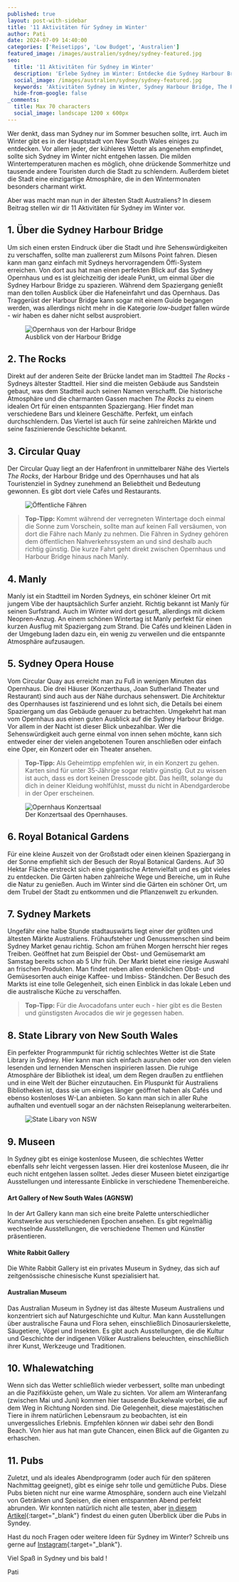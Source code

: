 ```yaml
---
published: true
layout: post-with-sidebar
title: '11 Aktivitäten für Sydney im Winter'
author: Pati
date: 2024-07-09 14:40:00
categories: ['Reisetipps', 'Low Budget', 'Australien']
featured_image: /images/australien/sydney/sydney-featured.jpg
seo:
  title: '11 Aktivitäten für Sydney im Winter'
  description: 'Erlebe Sydney im Winter: Entdecke die Sydney Harbour Bridge, The Rocks, Circular Quay, Manly, das Opernhaus, Royal Botanical Gardens und Sydney Markets.'
  social_image: /images/australien/sydney/sydney-featured.jpg
  keywords: 'Aktivitäten Sydney im Winter, Sydney Harbour Bridge, The Rocks Sydney, Circular Quay, Manly Beach, Sydney Opera House, Royal Botanical Gardens, Sydney Markets, Winteraktivitäten Sydney'
  hide-from-google: false
_comments:
  title: Max 70 characters
  social_image: landscape 1200 x 600px
---
```

Wer denkt, dass man Sydney nur im Sommer besuchen sollte, irrt. Auch im Winter gibt es in der Hauptstadt von New South Wales einiges zu entdecken. Vor allem jeder, der kühleres Wetter als angenehm empfindet, sollte sich Sydney im Winter nicht entgehen lassen. Die milden Wintertemperaturen machen es möglich, ohne drückende Sommerhitze und tausende andere Touristen durch die Stadt zu schlendern. Außerdem bietet die Stadt eine einzigartige Atmosphäre, die in den Wintermonaten besonders charmant wirkt. 

Aber was macht man nun in der ältesten Stadt Australiens? In diesem Beitrag stellen wir dir 11 Aktivitäten für Sydney im Winter vor.

## 1. Über die Sydney Harbour Bridge
Um sich einen ersten Eindruck über die Stadt und ihre Sehenswürdigkeiten zu verschaffen, sollte man zuallererst zum Milsons Point fahren. Diesen kann man ganz einfach mit Sydneys hervorragendem Öffi-System erreichen. Von dort aus hat man einen perfekten Blick auf das Sydney Opernhaus und es ist gleichzeitig der ideale Punkt, um einmal über die Sydney Harbour Bridge zu spazieren. Während dem Spaziergang genießt man den tollen Ausblick über die Hafeneinfahrt und das Opernhaus. 
Das Traggerüst der Harbour Bridge kann sogar mit einem Guide begangen werden, was allerdings nicht mehr in die Kategorie *low-budget* fallen würde - wir haben es daher nicht selbst ausprobiert.

<figure class="img1">
 	<img src="/images/australien/sydney/sydney-featured.jpg" alt="Opernhaus von der Harbour Bridge">
  <figcaption> Ausblick von der Harbour Bridge</figcaption>
</figure>

## 2. The Rocks
Direkt auf der anderen Seite der Brücke landet man im Stadtteil *The Rocks* - Sydneys ältester Stadtteil. Hier sind die meisten Gebäude aus Sandstein gebaut, was dem Stadtteil auch seinen Namen verschafft. Die historische Atmosphäre und die charmanten Gassen machen *The Rocks* zu einem idealen Ort für einen entspannten Spaziergang. Hier findet man verschiedene Bars und kleinere Geschäfte. Perfekt, um einfach durchschlendern. Das Viertel ist auch für seine zahlreichen Märkte und seine faszinierende Geschichte bekannt.

## 3. Circular Quay
Der Circular Quay liegt an der Hafenfront in unmittelbarer Nähe des Viertels *The Rocks*, der Harbour Bridge und des Opernhauses und hat als Touristenziel in Sydney zunehmend an Beliebtheit und Bedeutung gewonnen. Es gibt dort viele Cafès und Restaurants.

<figure class="img1">
 	<img src="/images/australien/sydney/sydney-8.jpg" alt="Öffentliche Fähren">
</figure>

> **Top-Tipp:** Kommt während der verregneten Wintertage doch einmal die Sonne zum Vorschein, sollte man auf keinen Fall versäumen, von dort die Fähre nach Manly zu nehmen. Die Fähren in Sydney gehören dem öffentlichen Nahverkehrssystem an und sind deshalb auch richtig günstig. Die kurze Fahrt geht direkt zwischen Opernhaus und Harbour Bridge hinaus nach Manly.

## 4. Manly 
Manly ist ein Stadtteil im Norden Sydneys, ein schöner kleiner Ort mit jungem Vibe der hauptsächlich Surfer anzieht. Richtig bekannt ist Manly für seinen Surfstrand. Auch im Winter wird dort gesurft, allerdings mit dickem Neopren-Anzug. An einem schönen Wintertag ist Manly perfekt für einen kurzen Ausflug mit Spaziergang zum Strand. Die Cafés und kleinen Läden in der Umgebung laden dazu ein, ein wenig zu verweilen und die entspannte Atmosphäre aufzusaugen.

## 5. Sydney Opera House
Vom Circular Quay aus erreicht man zu Fuß in wenigen Minuten das Opernhaus. Die drei Häuser (Konzerthaus, Joan Sutherland Theater und Restaurant) sind auch aus der Nähe durchaus sehenswert. Die Architektur des Opernhauses ist faszinierend und es lohnt sich, die Details bei einem Spaziergang um das Gebäude genauer zu betrachten. Umgekehrt hat man vom Opernhaus aus einen guten Ausblick auf die Sydney Harbour Bridge. Vor allem in der Nacht ist dieser Blick unbezahlbar.
Wer die Sehenswürdigkeit auch gerne einmal von innen sehen möchte, kann sich entweder einer der vielen angebotenen Touren anschließen oder einfach eine Oper, ein Konzert oder ein Theater ansehen.
> **Top-Tipp:** Als Geheimtipp empfehlen wir, in ein Konzert zu gehen. Karten sind für unter 35-Jährige sogar relativ günstig. Gut zu wissen ist auch, dass es dort keinen Dresscode gibt. Das heißt, solange du dich in deiner Kleidung wohlfühlst, musst du nicht in Abendgarderobe in der Oper erscheinen. 

<figure class="img1">
 	<img src="/images/australien/sydney/sydney-1.jpg" alt="Opernhaus Konzertsaal">
  <figcaption> Der Konzertsaal des Opernhauses.</figcaption>
</figure>

## 6. Royal Botanical Gardens
Für eine kleine Auszeit von der Großstadt oder einen kleinen Spaziergang in der Sonne empfiehlt sich der Besuch der Royal Botanical Gardens. Auf 30 Hektar Fläche erstreckt sich eine gigantische Artenvielfalt und es gibt vieles zu entdecken. Die Gärten haben zahlreiche Wege und Bereiche, um in Ruhe die Natur zu genießen. Auch im Winter sind die Gärten ein schöner Ort, um dem Trubel der Stadt zu entkommen und die Pflanzenwelt zu erkunden.

## 7. Sydney Markets
Ungefähr eine halbe Stunde stadtauswärts liegt einer der größten und ältesten Märkte Australiens. Frühaufsteher und Genussmenschen sind beim Sydney Market genau richtig. Schon am frühen Morgen herrscht hier reges Treiben. Geöffnet hat zum Beispiel der Obst- und Gemüsemarkt am Samstag bereits schon ab 5 Uhr früh. Der Markt bietet eine riesige Auswahl an frischen Produkten. Man findet neben allen erdenklichen Obst- und Gemüsesorten auch einige Kaffee- und Imbiss- Ständchen. Der Besuch des Markts ist eine tolle Gelegenheit, sich einen Einblick in das lokale Leben und die australische Küche zu verschaffen.
> **Top-Tipp:** Für die Avocadofans unter euch - hier gibt es die Besten und günstigsten Avocados die wir je gegessen haben. 

## 8. State Library von New South Wales
Ein perfekter Programmpunkt für richtig schlechtes Wetter ist die State Library in Sydney. Hier kann man sich einfach ausruhen oder von den vielen lesenden und lernenden Menschen inspirieren lassen. Die ruhige Atmosphäre der Bibliothek ist ideal, um dem Regen draußen zu entfliehen und in eine Welt der Bücher einzutauchen. Ein Pluspunkt für Australiens Bibliotheken ist, dass sie um einiges länger geöffnet haben als Cafés und ebenso kostenloses W-Lan anbieten. So kann man sich in aller Ruhe aufhalten und eventuell sogar an der nächsten Reiseplanung weiterarbeiten.

<figure class="img1">
 	<img src="/images/australien/sydney/sydney-9.jpg" alt="State Libary von NSW">
</figure>

## 9. Museen
In Sydney gibt es einige kostenlose Museen, die schlechtes Wetter ebenfalls sehr leicht vergessen lassen. Hier drei kostenlose Museen, die ihr euch nicht entgehen lassen solltet.  Jedes dieser Museen bietet einzigartige Ausstellungen und interessante Einblicke in verschiedene Themenbereiche.
#### Art Gallery of New South Wales (AGNSW)
In der Art Gallery kann man sich eine breite Palette unterschiedlicher Kunstwerke aus verschiedenen Epochen ansehen. Es gibt regelmäßig wechselnde Ausstellungen, die verschiedene Themen und Künstler präsentieren.
#### White Rabbit Gallery
Die White Rabbit Gallery ist ein privates Museum in Sydney, das sich auf zeitgenössische chinesische Kunst spezialisiert hat.
#### Australian Museum
Das Australian Museum in Sydney ist das älteste Museum Australiens und konzentriert sich auf Naturgeschichte und Kultur. Man kann Ausstellungen über australische Fauna und Flora sehen, einschließlich Dinosaurierskelette, Säugetiere, Vögel und Insekten. Es gibt auch Ausstellungen, die die Kultur und Geschichte der indigenen Völker Australiens beleuchten, einschließlich ihrer Kunst, Werkzeuge und Traditionen.

## 10. Whalewatching 
Wenn sich das Wetter schließlich wieder verbessert, sollte man unbedingt an die Pazifikküste gehen, um Wale zu sichten. Vor allem am Winteranfang (zwischen Mai und Juni) kommen hier tausende Buckelwale vorbei, die auf dem Weg in Richtung Norden sind. Die Gelegenheit, diese majestätischen Tiere in ihrem natürlichen Lebensraum zu beobachten, ist ein unvergessliches Erlebnis. Empfehlen können wir dabei sehr den Bondi Beach. Von hier aus hat man gute Chancen, einen Blick auf die Giganten zu erhaschen.

## 11. Pubs
Zuletzt, und als ideales Abendprogramm (oder auch für den späteren Nachmittag geeignet), gibt es einige sehr tolle und gemütliche Pubs. Diese Pubs bieten nicht nur eine warme Atmosphäre, sondern auch eine Vielzahl von Getränken und Speisen, die einen entspannten Abend perfekt abrunden. Wir konnten natürlich nicht alle testen, aber [in diesem Artikel](https://www.timeout.com/sydney/bars/the-best-pubs-with-fireplaces-in-sydney){:target="_blank"} findest du einen guten Überblick über die Pubs in Syndey.

Hast du noch Fragen oder weitere Ideen für Sydney im Winter? Schreib uns gerne auf [Instagram](https://instagram.com/onememorypermile){:target="_blank"}.

Viel Spaß in Sydney und bis bald !
<p class="signature">Pati</p>